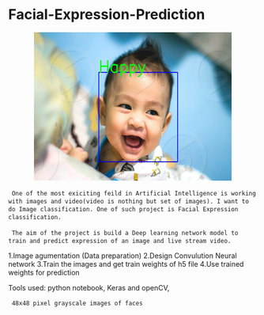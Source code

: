 # Facial-Expression-Prediction
<p align="center">
<img src = "output/image2.jpg" width = 400 height=300>
</p>

     One of the most exiciting feild in Artificial Intelligence is working with images and video(video is nothing but set of images). I want to do Image classification. One of such project is Facial Expression classification.
     
     The aim of the project is build a Deep learning network model to train and predict expression of an image and live stream video.
     

1.Image agumentation (Data preparation)
2.Design Convulution Neural network
3.Train the images and get train weights of h5 file
4.Use trained weights for prediction

Tools used: 
       python notebook, Keras and openCV, 

     48x48 pixel grayscale images of faces 
     
